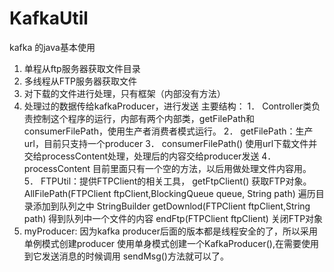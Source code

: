 # KafkaUtil
kafka 的java基本使用
1.	单程从ftp服务器获取文件目录
2.	多线程从FTP服务器获取文件
3.	对下载的文件进行处理，只有框架（内部没有方法）
4.	处理过的数据传给kafkaProducer，进行发送
主要结构：
1．	Controller类负责控制这个程序的运行，内部有两个内部类，getFilePath和consumerFilePath，使用生产者消费者模式运行。
2．	getFilePath：生产url，目前只支持一个producer
3．	consumerFilePath() 使用url下载文件并交给processContent处理，处理后的内容交给producer发送
4．	processContent 目前里面只有一个空的方法，以后用做处理文件内容用。
5．	FTPUtil：提供FTPClient的相关工具，
getFtpClient()	获取FTP对象。
AllFilePath(FTPClient ftpClient,BlockingQueue queue, String path)	遍历目录添加到队列之中
StringBuilder getDownlod(FTPClient ftpClient,String path)	得到队列中一个文件的内容
endFtp(FTPClient ftpClient)	关闭FTP对象
5.	myProducer:
因为kafka producer后面的版本都是线程安全的了，所以采用单例模式创建producer
使用单身模式创建一个KafkaProducer(),在需要使用到它发送消息的时候调用
sendMsg()方法就可以了。
